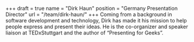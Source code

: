 +++
draft		= true
name		= "Dirk Haun"
position 	= "Germany Presentation Director"
url			= "/team/dirk-haun/"
+++
Coming from a background in software development and technology, Dirk has made it his mission to help people express and present their ideas. He is the co-organizer and speaker liaison at TEDxStuttgart and the author of “Presenting for Geeks”.